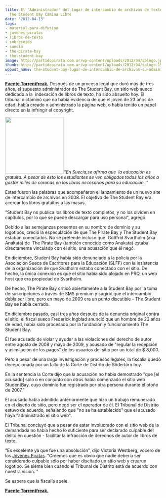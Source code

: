 ```yaml
---
title: El "Administrador" del lugar de intercambio de archivos de textos escolares
  The Student Bay Camina Libre
date: '2012-04-13'
tags:
- material-para-difusion
- jovenes-piratas
- libros-de-texto
- sobreseido
- suecia
- the-pirate-bay
- the-student-bay
image: http://partidopirata.com.ar/wp-content/uploads/2012/04/sblogo.jpg
thumb: http://partidopirata.com.ar/wp-content/uploads/2012/04/sblogo-150x150.jpg
wppost_name: the-student-bay-lugar-de-intercambio-de-archivos-su-administrador-camina-libre
---
```


<strong><a href="https://torrentfreak.com/student-bay-file-sharing-admin-walks-free-120413/" target="_blank">Fuente Torrentfreak.</a></strong>
Después de un proceso legal que duró más de tres años, el supuesto administrador de The Student Bay, un sitio web sueco dedicado a la  indexación de libros de texto, ha sido absuelto hoy. El tribunal dictaminó que no había evidencia de que el joven de 23 años de edad, había creado o administrado la página web, o había tenido un papel directo en la infringir el copyright.

<em></em><a href="http://partidopirata.com.ar/wp-content/uploads/2012/04/sblogo.jpg"><img class="alignright size-full wp-image-3938" title="Student Bay" src="http://partidopirata.com.ar/wp-content/uploads/2012/04/sblogo.jpg" alt="" width="190" height="183" /></a><em>"En Suecia,se afirma que  la educación es gratuita. A pesar de esto los estudiantes se ven obligados todos los años a gastar miles de coronas en los libros necesarios para su educación. "</em>

Estas fueron las palabras que acompañaron el lanzamiento de un nuevo site de intercambio de archivos en 2008. El objetivo de The Student Bay era acercar los libros gratuitos a las masas.

"Student Bay no publica los libros de texto completos, y no los dividen en capítulos, por lo que se puede descargar para uso personal", agregó.

Debido a las semejanzas presentes en su nombre de dominio y su logotipos, creció la especulación de que The Pirate Bay y The Student Bay estaban conectados. No se pretende incluso que  Gottfrid Svartholm (aka Anakata) de  The Pirate Bay (también conocido como Anakata) estaba directamente vinculadp con el sitio, una acusación que él negó.

En diciembre, Student Bay había sido denunciado a la policía por la Asociación Sueca de Escritores para la Educación (SLFF) con la insistencia de la organización de que Svatholm estaba conectado con el sitio. De hecho, la única conexión es que el sitio había sido alojado en PRQ, un web host que era propiedad de Svartholm.

De hecho, The Pirate Bay criticó abiertamente a la Student Bay por la toma de suscripciones a través de SMS premium y sugirió que el intercambio debía ser libre, pero en mayo de 2009 era un punto discutible - The Student Bay se había cerrado.

En diciembre pasado, casi tres años después de la denuncia original contra el sitio, el fiscal sueco Frederick Ingblad anunció que un hombre de 23 años de edad, había sido procesado por la fundación y funcionamiento The Student Bay.

Él fue acusado de violar y ayudar a las violaciones del derecho de autor entre agosto de 2008 y mayo de 2009, y acusado de "regular la recepción y asimilación de los pagos" de los usuarios del sitio por un total de $ 8,000.

Pero a pesar de una larga investigación y procesos legales, la fiscalía quedó decepcionada por un fallo de la Corte de Distrito de Södertörn hoy.

En la sentencia la Corte dijo que la acusación no había demostrado "que [el acusado] solo o en conjunto con otros había comenzado el sitio web StudentBay. cuyo dominio fue registrado por otra persona durante el otoño de 2007."

El acusado había admitido anteriormente que hizo un trabajo remunerado en el diseño de sitio, pero negó ser el operador de él. El Tribunal de Distrito estuvo de acuerdo, señalando que "no se ha establecido" que el acusado haya "administrado el sitio web".

El Tribunal concluyó que a pesar de estar involucrado con el sitio web de la demandada no había hecho lo suficiente para ser declarado culpable del delito en cuestión - facilitar la infracción de derechos de autor de libros de texto.

"Es excelente ya que fue una absolución", dijo Victoria Westberg, vocero de los <a href="https://torrentfreak.com/student-bay-file-sharing-admin-walks-free-120413/ungpirat.se">Jóvenes Piratas</a>. "Creemos que es obvio que nadie debería ser considerado culpable sólo por haber diseñado un sitio web y crearun logotipo. Se siente bien cuando el Tribunal de Distrito está de acuerdo con nuestra visión. "

Se espera que la fiscalía apele.<strong></strong>

<strong><a href="https://torrentfreak.com/student-bay-file-sharing-admin-walks-free-120413/" target="_blank">Fuente Torrentfreak.</a></strong>
